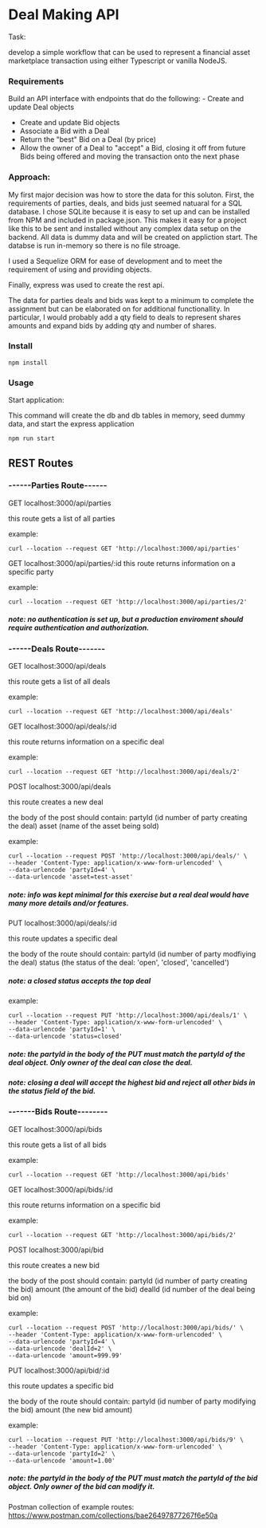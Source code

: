 # Deal Making API

Task:

develop a simple workflow that can be used to represent a financial asset marketplace transaction using either Typescript or vanilla NodeJS.

### Requirements

Build an API interface with endpoints that do the following: - Create and update Deal objects

- Create and update Bid objects
- Associate a Bid with a Deal
- Return the "best" Bid on a Deal (by price)
- Allow the owner of a Deal to "accept" a Bid, closing it off from future Bids being offered and moving the transaction onto the next phase

### Approach:

My first major decision was how to store the data for this soluton. First, the requirements of parties, deals, and bids just seemed natuaral for a SQL database. I chose SQLite because it is easy to set up and can be installed from NPM and included in package.json. This makes it easy for a project like this to be sent and installed without any complex data setup on the backend. All data is dummy data and will be created on appliction start. The databse is run in-memory so there is no file stroage.

I used a Sequelize ORM for ease of development and to meet the requirement of using and providing objects.

Finally, express was used to create the rest api.

The data for parties deals and bids was kept to a minimum to complete the assignment but can be elaborated on for additional functionallity. In particular, I would probably add a qty field to deals to represent shares amounts and expand bids by adding qty and number of shares.

### Install

```
npm install
```

### Usage

Start application:

This command will create the db and db tables in memory, seed dummy data, and start the express application

```
npm run start
```

## REST Routes

### ------Parties Route------

GET localhost:3000/api/parties

this route gets a list of all parties

example:

```
curl --location --request GET 'http://localhost:3000/api/parties'
```

GET localhost:3000/api/parties/:id
this route returns information on a specific party

example:

```
curl --location --request GET 'http://localhost:3000/api/parties/2'
```

##### note: no authentication is set up, but a production enviroment should require authentication and authorization.

### ------Deals Route-------

GET localhost:3000/api/deals

this route gets a list of all deals

example:

```
curl --location --request GET 'http://localhost:3000/api/deals'
```

GET localhost:3000/api/deals/:id

this route returns information on a specific deal

example:

```
curl --location --request GET 'http://localhost:3000/api/deals/2'
```

POST localhost:3000/api/deals

this route creates a new deal

the body of the post should contain:
partyId (id number of party creating the deal)
asset (name of the asset being sold)

example:

```
curl --location --request POST 'http://localhost:3000/api/deals/' \
--header 'Content-Type: application/x-www-form-urlencoded' \
--data-urlencode 'partyId=4' \
--data-urlencode 'asset=test-asset'
```

##### note: info was kept minimal for this exercise but a real deal would have many more details and/or features.

PUT localhost:3000/api/deals/:id

this route updates a specific deal

the body of the route should contain:
partyId (id number of party modfiying the deal)
status (the status of the deal: 'open', 'closed', 'cancelled')

##### note: a closed status accepts the top deal

example:

```
curl --location --request PUT 'http://localhost:3000/api/deals/1' \
--header 'Content-Type: application/x-www-form-urlencoded' \
--data-urlencode 'partyId=1' \
--data-urlencode 'status=closed'
```

##### note: the partyId in the body of the PUT must match the partyId of the deal object. Only owner of the deal can close the deal.

##### note: closing a deal will accept the highest bid and reject all other bids in the status field of the bid.

### -------Bids Route--------

GET localhost:3000/api/bids

this route gets a list of all bids

example:

```
curl --location --request GET 'http://localhost:3000/api/bids'
```

GET localhost:3000/api/bids/:id

this route returns information on a specific bid

example:

```
curl --location --request GET 'http://localhost:3000/api/bids/2'
```

POST localhost:3000/api/bid

this route creates a new bid

the body of the post should contain:
partyId (id number of party creating the bid)
amount (the amount of the bid)
dealId (id number of the deal being bid on)

example:

```
curl --location --request POST 'http://localhost:3000/api/bids/' \
--header 'Content-Type: application/x-www-form-urlencoded' \
--data-urlencode 'partyId=4' \
--data-urlencode 'dealId=2' \
--data-urlencode 'amount=999.99'
```

PUT localhost:3000/api/bid/:id

this route updates a specific bid

the body of the route should contain:
partyId (id number of party modifying the bid)
amount (the new bid amount)

example:

```
curl --location --request PUT 'http://localhost:3000/api/bids/9' \
--header 'Content-Type: application/x-www-form-urlencoded' \
--data-urlencode 'partyId=2' \
--data-urlencode 'amount=1.00'
```

##### note: the partyId in the body of the PUT must match the partyId of the bid object. Only owner of the bid can modify it.

Postman collection of example routes:
https://www.postman.com/collections/bae26497877267f6e50a
